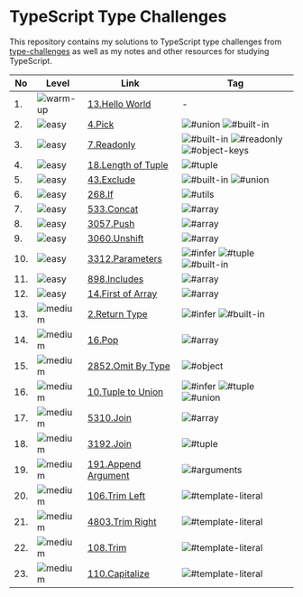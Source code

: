 # TypeScript Type Challenges

This repository contains my solutions to TypeScript type challenges from [type-challenges](https://github.com/type-challenges/type-challenges) as well as my notes and other resources for studying TypeScript.

| No  | Level                                                                  | Link                                                   | Tag                                                                                                                                                                                                                                      |
| --- | ---------------------------------------------------------------------- | ------------------------------------------------------ | ---------------------------------------------------------------------------------------------------------------------------------------------------------------------------------------------------------------------------------------- |
| 1.  | <img src="https://img.shields.io/badge/-warm--up-teal" alt="warm-up"/> | [13.Hello World](./warm-up/13-hello-world.md)          | -                                                                                                                                                                                                                                        |
| 2.  | <img src="https://img.shields.io/badge/-easy-7aad0c" alt="easy"/>      | [4.Pick](./easy/4-pick.md)                             | <img src="https://img.shields.io/badge/-%23union-999" alt="#union"/> <img src="https://img.shields.io/badge/-%23built--in-999" alt="#built-in"/>                                                                                         |
| 3.  | <img src="https://img.shields.io/badge/-easy-7aad0c" alt="easy"/>      | [7.Readonly](./easy/7-readonly.md)                     | <img src="https://img.shields.io/badge/-%23built--in-999" alt="#built-in"/> <img src="https://img.shields.io/badge/-%23readonly-999" alt="#readonly"/> <img src="https://img.shields.io/badge/-%23object--keys-999" alt="#object-keys"/> |
| 4.  | <img src="https://img.shields.io/badge/-easy-7aad0c" alt="easy"/>      | [18.Length of Tuple](./easy/18-length-of-tuple.md)     | <img src="https://img.shields.io/badge/-%23tuple-999" alt="#tuple"/>                                                                                                                                                                     |
| 5.  | <img src="https://img.shields.io/badge/-easy-7aad0c" alt="easy"/>      | [43.Exclude](./easy/43-exclude.md)                     | <img src="https://img.shields.io/badge/-%23built--in-999" alt="#built-in"/> <img src="https://img.shields.io/badge/-%23union-999" alt="#union"/>                                                                                         |
| 6.  | <img src="https://img.shields.io/badge/-easy-7aad0c" alt="easy"/>      | [268.If](./easy/268-if.md)                             | <img src="https://img.shields.io/badge/-%23utils-999" alt="#utils"/>                                                                                                                                                                     |
| 7.  | <img src="https://img.shields.io/badge/-easy-7aad0c" alt="easy"/>      | [533.Concat](./easy/533-concat.md)                     | <img src="https://img.shields.io/badge/-%23array-999" alt="#array"/>                                                                                                                                                                     |
| 8.  | <img src="https://img.shields.io/badge/-easy-7aad0c" alt="easy"/>      | [3057.Push](./easy/3057-push.md)                       | <img src="https://img.shields.io/badge/-%23array-999" alt="#array"/>                                                                                                                                                                     |
| 9.  | <img src="https://img.shields.io/badge/-easy-7aad0c" alt="easy"/>      | [3060.Unshift](./easy/3060-unshift.md)                 | <img src="https://img.shields.io/badge/-%23array-999" alt="#array"/>                                                                                                                                                                     |
| 10. | <img src="https://img.shields.io/badge/-easy-7aad0c" alt="easy"/>      | [3312.Parameters](./easy/3312-parameters.md)           | <img src="https://img.shields.io/badge/-%23infer-999" alt="#infer"/> <img src="https://img.shields.io/badge/-%23tuple-999" alt="#tuple"/> <img src="https://img.shields.io/badge/-%23built--in-999" alt="#built-in"/>                    |
| 11. | <img src="https://img.shields.io/badge/-easy-7aad0c" alt="easy"/>      | [898.Includes](./easy/898-includes.md)                 | <img src="https://img.shields.io/badge/-%23array-999" alt="#array"/>                                                                                                                                                                     |
| 12. | <img src="https://img.shields.io/badge/-easy-7aad0c" alt="easy"/>      | [14.First of Array](./easy/14-first-of-array.md)       | <img src="https://img.shields.io/badge/-%23array-999" alt="#array"/>                                                                                                                                                                     |
| 13. | <img src="https://img.shields.io/badge/-medium-d9901a" alt="medium"/>  | [2.Return Type](./medium/2-return-type.md)             | <img src="https://img.shields.io/badge/-%23infer-999" alt="#infer"/> <img src="https://img.shields.io/badge/-%23built--in-999" alt="#built-in"/>                                                                                         |
| 14. | <img src="https://img.shields.io/badge/-medium-d9901a" alt="medium"/>  | [16.Pop](./medium/16-pop.md)                           | <img src="https://img.shields.io/badge/-%23array-999" alt="#array"/>                                                                                                                                                                     |
| 15. | <img src="https://img.shields.io/badge/-medium-d9901a" alt="medium"/>  | [2852.Omit By Type](./medium/2852-omit-by-type.md)     | <img src="https://img.shields.io/badge/-%23object-999" alt="#object"/>                                                                                                                                                                   |
| 16. | <img src="https://img.shields.io/badge/-medium-d9901a" alt="medium"/>  | [10.Tuple to Union](./medium/10-tuple-to-union.md)     | <img src="https://img.shields.io/badge/-%23infer-999" alt="#infer"/> <img src="https://img.shields.io/badge/-%23tuple-999" alt="#tuple"/> <img src="https://img.shields.io/badge/-%23union-999" alt="#union"/>                           |
| 17. | <img src="https://img.shields.io/badge/-medium-d9901a" alt="medium"/>  | [5310.Join](./medium/5310-join.md)                     | <img src="https://img.shields.io/badge/-%23array-999" alt="#array"/>                                                                                                                                                                     |
| 18. | <img src="https://img.shields.io/badge/-medium-d9901a" alt="medium"/>  | [3192.Join](./medium/3192-reverse.md)                  | <img src="https://img.shields.io/badge/-%23tuple-999" alt="#tuple"/>                                                                                                                                                                     |
| 19. | <img src="https://img.shields.io/badge/-medium-d9901a" alt="medium"/>  | [191.Append Argument](./medium/191-append-argument.md) | <img src="https://img.shields.io/badge/-%23arguments-999" alt="#arguments"/>                                                                                                                                                             |
| 20. | <img src="https://img.shields.io/badge/-medium-d9901a" alt="medium"/>  | [106.Trim Left](./medium/106-trim-left.md)             | <img src="https://img.shields.io/badge/-%23template--literal-999" alt="#template-literal"/>                                                                                                                                              |
| 21. | <img src="https://img.shields.io/badge/-medium-d9901a" alt="medium"/>  | [4803.Trim Right](./medium/4803-trim-right.md)         | <img src="https://img.shields.io/badge/-%23template--literal-999" alt="#template-literal"/>                                                                                                                                              |
| 22. | <img src="https://img.shields.io/badge/-medium-d9901a" alt="medium"/>  | [108.Trim](./medium/108-trim.md)                       | <img src="https://img.shields.io/badge/-%23template--literal-999" alt="#template-literal"/>                                                                                                                                              |
| 23. | <img src="https://img.shields.io/badge/-medium-d9901a" alt="medium"/>  | [110.Capitalize](./medium/110-capitalize.md)           | <img src="https://img.shields.io/badge/-%23template--literal-999" alt="#template-literal"/>                                                                                                                                              |
